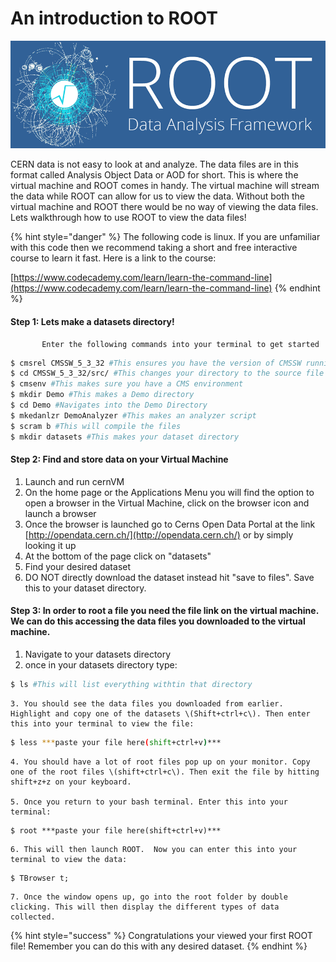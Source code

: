 # An introduction to ROOT

![](.gitbook/assets/root.png)

CERN data is not easy to look at and analyze. The data files are in this format called Analysis Object Data or AOD for short. This is where the virtual machine and ROOT comes in handy. The virtual machine will stream the data while ROOT can allow for us to view the data. Without both the virtual machine and ROOT there would be no way of viewing the data files. Lets walkthrough how to use ROOT to view the data files!

{% hint style="danger" %}
The following code is linux. If you are unfamiliar with this code then we recommend taking a short and free interactive course to learn it fast. Here  is a link to the course:

 [https://www.codecademy.com/learn/learn-the-command-line](https://www.codecademy.com/learn/learn-the-command-line)
{% endhint %}

#### Step 1: Lets make a datasets directory!

           Enter the following commands into your terminal to get started

```bash
$ cmsrel CMSSW_5_3_32 #This ensures you have the version of CMSSW running
$ cd CMSSW_5_3_32/src/ #This changes your directory to the source file
$ cmsenv #This makes sure you have a CMS environment
$ mkdir Demo #This makes a Demo directory
$ cd Demo #Navigates into the Demo Directory
$ mkedanlzr DemoAnalyzer #This makes an analyzer script
$ scram b #This will compile the files
$ mkdir datasets #This makes your dataset directory
```

#### Step 2: Find and store data on your Virtual Machine

1. Launch and run cernVM
2. On the home page or the Applications Menu you will find the option to open a browser in the Virtual Machine, click on the browser icon and launch a browser
3. Once the browser is launched go to Cerns Open Data Portal at the link  [http://opendata.cern.ch/](http://opendata.cern.ch/) or by simply looking it up
4. At the bottom of the page click on "datasets"
5. Find your desired dataset
6. DO NOT directly download the dataset instead hit "save to files". Save this to your dataset directory. 

#### Step 3: In order to root a file you need the file link on the virtual machine. We can do this accessing the data files you downloaded to the virtual machine.

1. Navigate to your datasets directory
2. once in your datasets directory type:

```bash
$ ls #This will list everything withtin that directory
```

    3. You should see the data files you downloaded from earlier. Highlight and copy one of the datasets \(Shift+ctrl+c\). Then enter this into your terminal to view the file:

```bash
$ less ***paste your file here(shift+ctrl+v)*** 
```

    4. You should have a lot of root files pop up on your monitor. Copy one of the root files \(shift+ctrl+c\). Then exit the file by hitting shift+z+z on your keyboard.

    5. Once you return to your bash terminal. Enter this into your terminal: 

```text
$ root ***paste your file here(shift+ctrl+v)*** 
```

    6. This will then launch ROOT.  Now you can enter this into your terminal to view the data: 

```text
$ TBrowser t;
```

    7. Once the window opens up, go into the root folder by double clicking. This will then display the different types of data collected.

{% hint style="success" %}
Congratulations your viewed your first ROOT file! Remember you can do this with any desired dataset.
{% endhint %}

